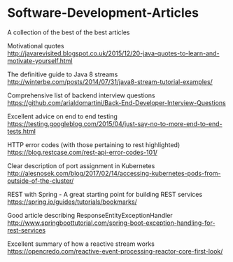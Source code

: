 # Software-Development-Articles<br />
A collection of the best of the best articles<br/>
  
Motivational quotes<br/>
http://javarevisited.blogspot.co.uk/2015/12/20-java-quotes-to-learn-and-motivate-yourself.html<br/>

The definitive guide to Java 8 streams<br/>
http://winterbe.com/posts/2014/07/31/java8-stream-tutorial-examples/<br/>

Comprehensive list of backend interview questions<br />
https://github.com/arialdomartini/Back-End-Developer-Interview-Questions<br />

Excellent advice on end to end testing<br />
https://testing.googleblog.com/2015/04/just-say-no-to-more-end-to-end-tests.html<br />

HTTP error codes (with those pertaining to rest highlighted)<br />
https://blog.restcase.com/rest-api-error-codes-101/<br />

Clear description of port assignment in Kubernetes<br />
http://alesnosek.com/blog/2017/02/14/accessing-kubernetes-pods-from-outside-of-the-cluster/<br />

REST with Spring - A great starting point for building REST services<br />
https://spring.io/guides/tutorials/bookmarks/<br />

Good article describing ResponseEntityExceptionHandler<br />
http://www.springboottutorial.com/spring-boot-exception-handling-for-rest-services<br />

Excellent summary of how a reactive stream works<br/>
https://opencredo.com/reactive-event-processing-reactor-core-first-look/<br/>


